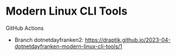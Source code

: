 # Modern Linux CLI Tools

GitHub Actions

- Branch dotnetdayfranken2: https://draptik.github.io/2023-04-dotnetdayfranken-modern-linux-cli-tools/1
